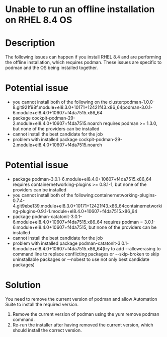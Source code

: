 ﻿# Unable to run an offline installation on RHEL 8.4 OS

# Description

The following issues can happen if you install RHEL 8.4 and are performing the offline installation, which requires podman. These issues are specific to podman and the OS being installed together.

# Potential issue

* you cannot install both of the following on the cluster:podman-1.0.0-8.git921f98f.module+el8.3.0+10171+12421f43.x86_64podman-3.0.1-6.module+el8.4.0+10607+f4da7515.x86_64
* package cockpit-podman-29-2.module+el8.4.0+10607+f4da7515.noarch requires podman >= 1.3.0, but none of the providers can be installed
* cannot install the best candidate for the job
* problem with installed package cockpit-podman-29-2.module+el8.4.0+10607+f4da7515.noarch

# Potential issue

* package podman-3.0.1-6.module+el8.4.0+10607+f4da7515.x86_64 requires containernetworking-plugins >= 0.8.1-1, but none of the providers can be installed
* you cannot install both of the following:containernetworking-plugins-0.7.4-4.git9ebe139.module+el8.3.0+10171+12421f43.x86_64containernetworking-plugins-0.9.1-1.module+el8.4.0+10607+f4da7515.x86_64
* package podman-catatonit-3.0.1-6.module+el8.4.0+10607+f4da7515.x86_64 requires podman = 3.0.1-6.module+el8.4.0+10607+f4da7515, but none of the providers can be installed
* cannot install the best candidate for the job
* problem with installed package podman-catatonit-3.0.1-6.module+el8.4.0+10607+f4da7515.x86_64(try to add --allowerasing to command line to replace conflicting packages or --skip-broken to skip uninstallable packages or --nobest to use not only best candidate packages)

# Solution

You need to remove the current version of podman and allow Automation Suite to install the required version.

1. Remove the current version of podman using the yum remove podman command.
2. Re-run the installer after having removed the current version, which should install the correct version.
